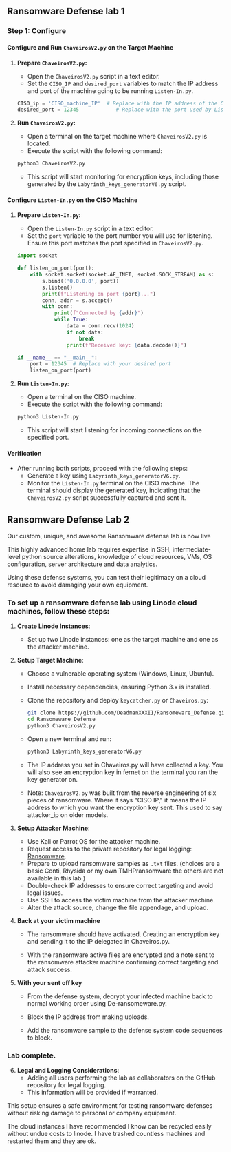 ## Ransomware Defense lab 1

### Step 1: Configure

#### **Configure and Run `ChaveirosV2.py` on the Target Machine**

1. **Prepare `ChaveirosV2.py`:**
    - Open the `ChaveirosV2.py` script in a text editor.
    - Set the `CISO_IP` and `desired_port` variables to match the IP address and port of the machine going to be running `Listen-In.py`.

    ```python
    CISO_ip = 'CISO_machine_IP'  # Replace with the IP address of the CISO machine
    desired_port = 12345            # Replace with the port used by Listen-In.py
    ```

2. **Run `ChaveirosV2.py`:**
    - Open a terminal on the target machine where `ChaveirosV2.py` is located.
    - Execute the script with the following command:

    ```sh
    python3 ChaveirosV2.py
    ```

    - This script will start monitoring for encryption keys, including those generated by the `Labyrinth_keys_generatorV6.py` script.

#### **Configure `Listen-In.py` on the CISO Machine**

1. **Prepare `Listen-In.py`:**
    - Open the `Listen-In.py` script in a text editor.
    - Set the `port` variable to the port number you will use for listening. Ensure this port matches the port specified in `ChaveirosV2.py`.

    ```python
    import socket

    def listen_on_port(port):
        with socket.socket(socket.AF_INET, socket.SOCK_STREAM) as s:
            s.bind(('0.0.0.0', port))
            s.listen()
            print(f"Listening on port {port}...")
            conn, addr = s.accept()
            with conn:
                print(f"Connected by {addr}")
                while True:
                    data = conn.recv(1024)
                    if not data:
                        break
                    print(f"Received key: {data.decode()}")

    if __name__ == "__main__":
        port = 12345  # Replace with your desired port
        listen_on_port(port)
    ```

2. **Run `Listen-In.py`:**
    - Open a terminal on the CISO machine.
    - Execute the script with the following command:

    ```sh
    python3 Listen-In.py
    ```

    - This script will start listening for incoming connections on the specified port.

#### **Verification**

- After running both scripts, proceed with the following steps:
  - Generate a key using `Labyrinth_keys_generatorV6.py`.
  - Monitor the `Listen-In.py` terminal on the CISO machine. The terminal should display the generated key, indicating that the `ChaveirosV2.py` script successfully captured and sent it.



## Ransomware Defense Lab 2

Our custom, unique, and awesome Ransomware defense lab is now live

This highly advanced home lab requires expertise in SSH, intermediate-level python source alterations, knowledge of cloud resources, VMs, OS configuration, server architecture and data analytics.

Using these defense systems, you can test their legitimacy on a cloud resource to avoid damaging your own equipment.

### To set up a ransomware defense lab using Linode cloud machines, follow these steps:

1. **Create Linode Instances**:
   - Set up two Linode instances: one as the target machine and one as the attacker machine.

2. **Setup Target Machine**:
   - Choose a vulnerable operating system (Windows, Linux, Ubuntu).
   - Install necessary dependencies, ensuring Python 3.x is installed.
   - Clone the repository and deploy `keycatcher.py` or `Chaveiros.py`:

     ```bash
     git clone https://github.com/DeadmanXXXII/Ransomeware_Defense.git
     cd Ransomeware_Defense
     python3 ChaveirosV2.py
     ```

   - Open a new terminal and run:

     ```bash
     python3 Labyrinth_keys_generatorV6.py
     ```

   - The IP address you set in Chaveiros.py will have collected a key. You will also see an encryption key in fernet on the terminal you ran the key generator on.

   - Note: `ChaveirosV2.py` was built from the reverse engineering of six pieces of ransomware. Where it says "CISO IP," it means the IP address to which you want the encryption key sent.
This used to say attacker_ip on older models.

3. **Setup Attacker Machine**:
   - Use Kali or Parrot OS for the attacker machine.
   - Request access to the private repository for legal logging: [Ransomware](https://github.com/DeadmanXXXII/Ransomeware).
   - Prepare to upload ransomware samples as `.txt` files. (choices are a basic Conti, Rhysida or my own TMHPransomware the others are not available in this lab.)
   - Double-check IP addresses to ensure correct targeting and avoid legal issues.
   - Use SSH to access the victim machine from the attacker machine.
   - Alter the attack source, change the file appendage, and upload.

4. **Back at your victim machine**
   - The ransomware should have activated. 
Creating an encryption key and sending it to the IP delegated in Chaveiros.py.
 
   - With the ransomware active files are encrypted and a note sent to the ransomware attacker machine confirming correct targeting and attack success.

5. **With your sent off key**

   - From the defense system, decrypt your infected machine back to normal working order using De-ransomeware.py.

   - Block the IP address from making uploads.

   - Add the ransomware sample to the defense system code sequences to block.

### Lab complete.



6. **Legal and Logging Considerations**:
   - Adding all users performing the lab as collaborators on the GitHub repository for legal logging. 
   - This information will be provided if warranted.

This setup ensures a safe environment for testing ransomware defenses without risking damage to personal or company equipment.

The cloud instances I have recommended I know can be recycled easily without undue costs to linode. I have trashed countless machines and restarted them and they are ok.
